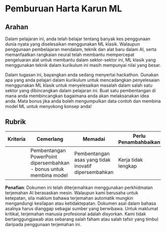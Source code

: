 # Pemburuan Harta Karun ML

## Arahan

Dalam pelajaran ini, anda telah belajar tentang banyak kes penggunaan dunia nyata yang diselesaikan menggunakan ML klasik. Walaupun penggunaan pembelajaran mendalam, teknik dan alat baru dalam AI, serta memanfaatkan rangkaian neural telah membantu mempercepat pengeluaran alat untuk membantu dalam sektor-sektor ini, ML klasik yang menggunakan teknik dalam kurikulum ini masih mempunyai nilai yang besar.

Dalam tugasan ini, bayangkan anda sedang menyertai hackathon. Gunakan apa yang anda pelajari dalam kurikulum untuk mencadangkan penyelesaian menggunakan ML klasik untuk menyelesaikan masalah dalam salah satu sektor yang dibincangkan dalam pelajaran ini. Buat satu pembentangan di mana anda membincangkan bagaimana anda akan melaksanakan idea anda. Mata bonus jika anda boleh mengumpulkan data contoh dan membina model ML untuk menyokong konsep anda!

## Rubrik

| Kriteria | Cemerlang                                                           | Memadai                                          | Perlu Penambahbaikan    |
| -------- | ------------------------------------------------------------------- | ------------------------------------------------ | ---------------------- |
|          | Pembentangan PowerPoint dipersembahkan - bonus untuk membina model  | Pembentangan asas yang tidak inovatif dipersembahkan | Kerja tidak lengkap    |

**Penafian**:
Dokumen ini telah diterjemahkan menggunakan perkhidmatan terjemahan AI berasaskan mesin. Walaupun kami berusaha untuk ketepatan, sila maklum bahawa terjemahan automatik mungkin mengandungi kesilapan atau ketidaktepatan. Dokumen asal dalam bahasa asalnya harus dianggap sebagai sumber yang berwibawa. Untuk maklumat kritikal, terjemahan manusia profesional adalah disyorkan. Kami tidak bertanggungjawab atas sebarang salah faham atau salah tafsir yang timbul daripada penggunaan terjemahan ini.